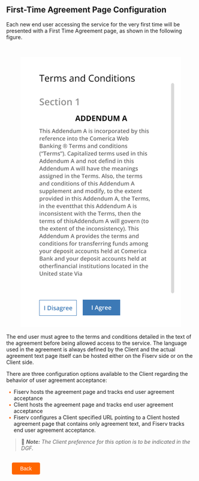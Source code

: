 ## First-Time Agreement Page Configuration

Each new end user accessing the service for the very first time will be presented with a First Time Agreement page, as shown in the following figure. 

&nbsp;

<center>

![Image](../../../assets/images/AgreeDisAgree.png) <br />


</center>

The end user must agree to the terms and conditions detailed in the text of the agreement before being allowed access to the service. The language used in the agreement is always defined by the Client and the actual agreement text page itself can be hosted either on the Fiserv side or on the Client side.  

There are three configuration options available to the Client regarding the behavior of user agreement acceptance: 

<div class="card-body">
<ul>
<li>Fiserv hosts the agreement page and tracks end user agreement acceptance</li>
<li>Client hosts the agreement page and tracks end user agreement acceptance</li>
<li>Fiserv configures a Client specified URL pointing to a Client hosted agreement page that contains only agreement text, and Fiserv tracks end user agreement acceptance.</li>
</ul>
</div> 
 

<!-- theme: info -->

> :memo: _**Note:** The Client preference for this option is to be indicated in the DGF._
<div class="first-time-agreement-button-container">
    <br>
    <div class="first-time-agreement-left-button">
        <a href="?path=docs/getting-started/TN-UI-Widget/TN_UI_Rendering_Options.md">Back</a>
    </div>
</div>
<style>
    .first-time-agreement-button-container {
        position: relative;
        width: 100%;
        height: 30px;
        font-family: sans-serif;
        margin: 0px 15px;
    }
    .first-time-agreement-left-button a{
        position: absolute;
        display: inline;
        border: 0px;
        background: rgb(255, 102, 0);
        color: rgb(255, 255, 255);
        padding: 8px 22px;
        cursor: pointer;
        border-radius: 4px;                                
        text-align: center;
        text-decoration: none;
        transition: all 0.3s ease;
    }
    .first-time-agreement-left-button a{ 
        left: 0;
    }
    .digital-certificates-left-button a:hover{
        color: #f60;
        background-color: white;
        border: 2px solid #f60;
    }
    .card-body ul {
        list-style: none;
        padding-left: 20px;
    }
    .card-body ul li::before {
        content: "\2022";
        font-size: 1em;
        color: #f60;
        display: inline-block;
        width: 1em;
        margin-left: -1em;
    }
</style>
